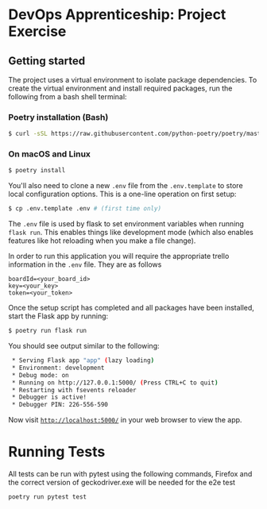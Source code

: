 # DevOps Apprenticeship: Project Exercise

## Getting started

The project uses a virtual environment to isolate package dependencies. To create the virtual environment and install required packages, run the following from a bash shell terminal:

### Poetry installation (Bash)
```bash
$ curl -sSL https://raw.githubusercontent.com/python-poetry/poetry/master/get-poetry.py | python
```

### On macOS and Linux
```bash
$ poetry install
```

You'll also need to clone a new `.env` file from the `.env.template` to store local configuration options. This is a one-line operation on first setup:
```bash
$ cp .env.template .env # (first time only)
```

The `.env` file is used by flask to set environment variables when running ` flask run`. This enables things like development mode (which also enables features like hot reloading when you make a file change). 

In order to run this application you will require the appropriate trello information in the `.env` file. They are as follows
```
boardId=<your_board_id>
key=<your_key>
token=<your_token>
```

Once the setup script has completed and all packages have been installed, start the Flask app by running:
```bash
$ poetry run flask run
```

You should see output similar to the following:
```bash
 * Serving Flask app "app" (lazy loading)
 * Environment: development
 * Debug mode: on
 * Running on http://127.0.0.1:5000/ (Press CTRL+C to quit)
 * Restarting with fsevents reloader
 * Debugger is active!
 * Debugger PIN: 226-556-590
```
Now visit [`http://localhost:5000/`](http://localhost:5000/) in your web browser to view the app.

# Running Tests
All tests can be run with pytest using the following commands, Firefox and the correct version of geckodriver.exe will be needed for the e2e test
```bash
poetry run pytest test
```

